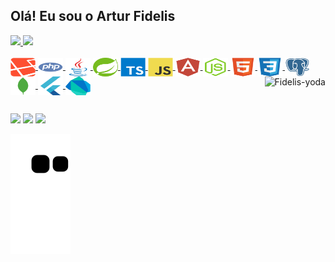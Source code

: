 ## Olá! Eu sou o Artur Fidelis 
 <div>
  <a href="https://github.com/arturw9">
  <img height="200em" src="https://github-readme-stats.vercel.app/api?username=arturw9&show_icons=true&theme=dracula&include_all_commits=true&count_private=true"/>
  <img height="200em" src="https://github-readme-stats.vercel.app/api/top-langs/?username=arturw9&layout=compact&langs_count=12&theme=dracula"/>
</div>
<div style="display: inline_block"><br>
  <img align="center" alt="Fidelis-laravel" height="30" width="40" src="https://raw.githubusercontent.com/devicons/devicon/master/icons/laravel/laravel-plain.svg">
  <img align="center" alt="Fidelis-PHP" height="30" width="40" src="https://raw.githubusercontent.com/devicons/devicon/master/icons/php/php-plain.svg">
  <img align="center" alt="Fidelis-Java" height="30" width="40" src="https://raw.githubusercontent.com/devicons/devicon/master/icons/java/java-original.svg">
  <img align="center" alt="Fidelis-Java" height="30" width="40" color="green" src="https://raw.githubusercontent.com/devicons/devicon/master/icons/spring/spring-original.svg">
  <img align="center" alt="Fidelis-Ts" height="30" width="40" src="https://raw.githubusercontent.com/devicons/devicon/master/icons/typescript/typescript-plain.svg">
  <img align="center" alt="Fidelis-Js" height="30" width="40" src="https://raw.githubusercontent.com/devicons/devicon/master/icons/javascript/javascript-original.svg">
  <img align="center" alt="Fidelis-Angular" height="30" width="40" src="https://raw.githubusercontent.com/devicons/devicon/master/icons/angularjs/angularjs-plain.svg">
  <img align="center" alt="Fidelis-Angular" height="30" width="40" src="https://raw.githubusercontent.com/devicons/devicon/master/icons/nodejs/nodejs-plain.svg">
  <img align="center" alt="Fidelis-HTML" height="30" width="40" src="https://raw.githubusercontent.com/devicons/devicon/master/icons/html5/html5-original.svg">
  <img align="center" alt="Fidelis-CSS" height="30" width="40" src="https://raw.githubusercontent.com/devicons/devicon/master/icons/css3/css3-original.svg">
  <img align="center" alt="Fidelis-Ts" height="30" width="40" src="https://raw.githubusercontent.com/devicons/devicon/master/icons/postgresql/postgresql-plain.svg">
  <img align="center" alt="Fidelis-MongoDB" height="30" width="40" src="https://raw.githubusercontent.com/devicons/devicon/master/icons/mongodb/mongodb-plain.svg">
  <img align="center" alt="Rafa-Flutter" height="30" width="40" src="https://raw.githubusercontent.com/devicons/devicon/master/icons/flutter/flutter-original.svg">
  <img align="center" alt="Fidelis-Dart" height="30" width="40" src="https://raw.githubusercontent.com/devicons/devicon/master/icons/dart/dart-original.svg">
  <img align="right" alt="Fidelis-yoda" src="https://media.giphy.com/media/JO9WCVmDMbC0eLSlyV/giphy.gif">
 
</div>
  
  ##
 
<div> 
  <a href="https://www.instagram.com/fidelis_artur/" target="_blank"><img src="https://img.shields.io/badge/-Instagram-%23E4405F?style=for-the-badge&logo=instagram&logoColor=white" target="_blank"></a>
  <a href = "mailto:arturw9@hotmail.com"><img src="https://img.shields.io/badge/-Email-%23333?style=for-the-badge&logo=gmail&logoColor=white" target="_blank"></a>
  <a href="https://www.linkedin.com/in/artur-fidelis-906322167/" target="_blank"><img src="https://img.shields.io/badge/-LinkedIn-%230077B5?style=for-the-badge&logo=linkedin&logoColor=white" target="_blank"></a> 
 
  ![Snake animation](https://github.com/rafaballerini/rafaballerini/blob/output/github-contribution-grid-snake.svg)
 
</div>
